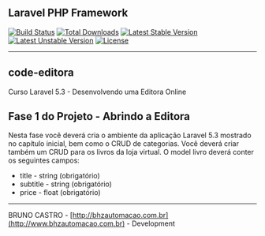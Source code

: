 ## Laravel PHP Framework

[![Build Status](https://travis-ci.org/laravel/framework.svg)](https://travis-ci.org/laravel/framework)
[![Total Downloads](https://poser.pugx.org/laravel/framework/d/total.svg)](https://packagist.org/packages/laravel/framework)
[![Latest Stable Version](https://poser.pugx.org/laravel/framework/v/stable.svg)](https://packagist.org/packages/laravel/framework)
[![Latest Unstable Version](https://poser.pugx.org/laravel/framework/v/unstable.svg)](https://packagist.org/packages/laravel/framework)
[![License](https://poser.pugx.org/laravel/framework/license.svg)](https://packagist.org/packages/laravel/framework)

<hr>

## code-editora
Curso Laravel 5.3 - Desenvolvendo uma Editora Online

## Fase 1 do Projeto - Abrindo a Editora

Nesta fase você deverá cria o ambiente da aplicação Laravel 5.3 mostrado no capítulo inicial, bem como o CRUD de categorias.
Você deverá criar também um CRUD para os livros da loja virtual. O model livro deverá conter os seguintes campos:

- title - string (obrigatório)
- subtitle - string (obrigatório)
- price - float (obrigatório)



------------------------------------------------------------------------------------------
BRUNO CASTRO - [http://bhzautomacao.com.br](http://www.bhzautomacao.com.br) - Development